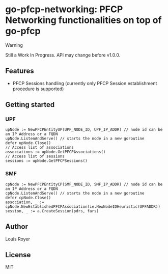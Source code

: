 # go-pfcp-networking: PFCP Networking functionalities on top of go-pfcp

> [!WARNING]
> Still a Work In Progress. API may change before v1.0.0.

## Features
- PFCP Sessions handling (currently only PFCP Session establishment procedure is supported)

## Getting started
### UPF

```golang
upNode := NewPFCPEntityUP(UPF_NODE_ID, UPF_IP_ADDR) // node id can be an IP Address or a FQDN
upNode.ListenAndServe() // starts the node in a new goroutine
defer upNode.Close()
// Access list of associations
associations := upNode.GetPFCPAssociations()
// Access list of sessions
sessions := upNode.GetPFCPSessions()
```

### SMF

```golang
cpNode := NewPFCPEntityCP(SMF_NODE_ID, SMF_IP_ADDR) // node id can be an IP Address or a FQDN
cpNode.ListenAndServe() // starts the node in a new goroutine
defer cpNode.Close()
association, _ := cpNode.NewEstablishedPFCPAssociation(ie.NewNodeIDHeuristic(UPFADDR))
session, _ := a.CreateSession(pdrs, fars)

```

## Author
Louis Royer

## License
MIT
